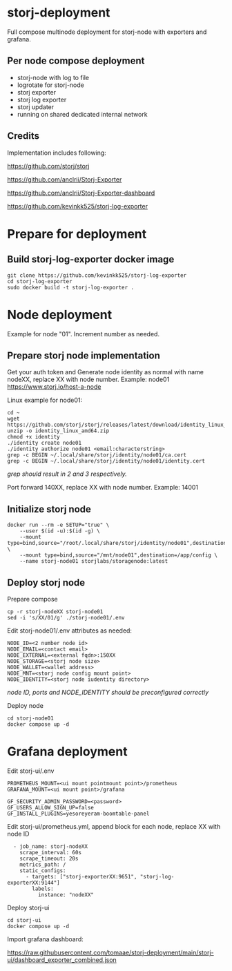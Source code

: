 # storj-deployment
Full compose multinode deployment for storj-node with exporters and grafana.

## Per node compose deployment
* storj-node with log to file
* logrotate for storj-node
* storj exporter
* storj log exporter
* storj updater
* running on shared dedicated internal network

## Credits
Implementation includes following:

https://github.com/storj/storj

https://github.com/anclrii/Storj-Exporter

https://github.com/anclrii/Storj-Exporter-dashboard

https://github.com/kevinkk525/storj-log-exporter


# Prepare for deployment

## Build storj-log-exporter docker image
```
git clone https://github.com/kevinkk525/storj-log-exporter
cd storj-log-exporter
sudo docker build -t storj-log-exporter .
```

# Node deployment
Example for node "01". Increment number as needed.

## Prepare storj node implementation
Get your auth token and Generate node identity as normal with name nodeXX, replace XX with node number. Example: node01
https://www.storj.io/host-a-node

Linux example for node01:
```
cd ~
wget https://github.com/storj/storj/releases/latest/download/identity_linux_amd64.zip
unzip -o identity_linux_amd64.zip
chmod +x identity
./identity create node01
./identity authorize node01 <email:characterstring>
grep -c BEGIN ~/.local/share/storj/identity/node01/ca.cert
grep -c BEGIN ~/.local/share/storj/identity/node01/identity.cert
```
*grep should result in 2 and 3 respectively.*

Port forward 140XX, replace XX with node number. Example: 14001

## Initialize storj node
```
docker run --rm -e SETUP="true" \
    --user $(id -u):$(id -g) \
    --mount type=bind,source="/root/.local/share/storj/identity/node01",destination=/app/identity \
    --mount type=bind,source="/mnt/node01",destination=/app/config \
    --name storj-node01 storjlabs/storagenode:latest
```

## Deploy storj node
Prepare compose
```
cp -r storj-nodeXX storj-node01
sed -i 's/XX/01/g' ./storj-node01/.env
```

Edit storj-node01/.env attributes as needed:
```
NODE_ID=<2 number node id>
NODE_EMAIL=<contact email>
NODE_EXTERNAL=<external fqdn>:150XX
NODE_STORAGE=<storj node size>
NODE_WALLET=<wallet address>
NODE_MNT=<storj node config mount point>
NODE_IDENTITY=<storj node iudentity directory>
```
*node ID, ports and NODE_IDENTITY should be preconfigured correctly*

Deploy node
```
cd storj-node01
docker compose up -d
```

# Grafana deployment
Edit storj-ui/.env
```
PROMETHEUS_MOUNT=<ui mount pointmount point>/prometheus
GRAFANA_MOUNT=<ui mount point>/grafana

GF_SECURITY_ADMIN_PASSWORD=<password>
GF_USERS_ALLOW_SIGN_UP=false
GF_INSTALL_PLUGINS=yesoreyeram-boomtable-panel
```

Edit storj-ui/prometheus.yml, append block for each node, replace XX with node ID
```
  - job_name: storj-nodeXX
    scrape_interval: 60s
    scrape_timeout: 20s
    metrics_path: /
    static_configs:
      - targets: ["storj-exporterXX:9651", "storj-log-exporterXX:9144"]
        labels:
          instance: "nodeXX"
```

Deploy storj-ui
```
cd storj-ui
docker compose up -d
```

Import grafana dashboard:

https://raw.githubusercontent.com/tomaae/storj-deployment/main/storj-ui/dashboard_exporter_combined.json

